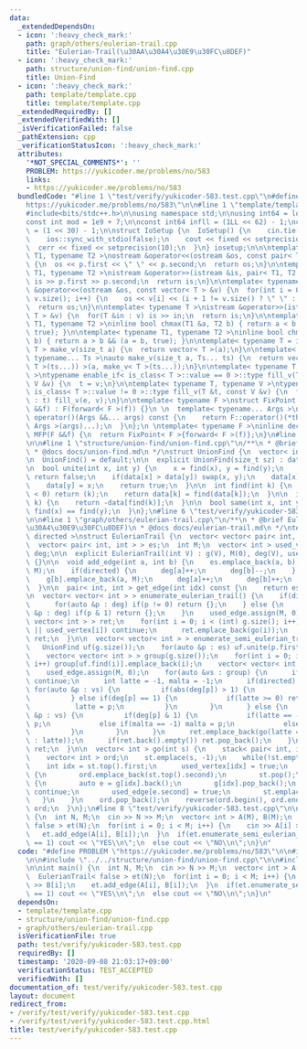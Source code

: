 ```yaml
---
data:
  _extendedDependsOn:
  - icon: ':heavy_check_mark:'
    path: graph/others/eulerian-trail.cpp
    title: "Eulerian-Trail(\u30AA\u30A4\u30E9\u30FC\u8DEF)"
  - icon: ':heavy_check_mark:'
    path: structure/union-find/union-find.cpp
    title: Union-Find
  - icon: ':heavy_check_mark:'
    path: template/template.cpp
    title: template/template.cpp
  _extendedRequiredBy: []
  _extendedVerifiedWith: []
  _isVerificationFailed: false
  _pathExtension: cpp
  _verificationStatusIcon: ':heavy_check_mark:'
  attributes:
    '*NOT_SPECIAL_COMMENTS*': ''
    PROBLEM: https://yukicoder.me/problems/no/583
    links:
    - https://yukicoder.me/problems/no/583
  bundledCode: "#line 1 \"test/verify/yukicoder-583.test.cpp\"\n#define PROBLEM \"\
    https://yukicoder.me/problems/no/583\"\n\n#line 1 \"template/template.cpp\"\n\
    #include<bits/stdc++.h>\n\nusing namespace std;\n\nusing int64 = long long;\n\
    const int mod = 1e9 + 7;\n\nconst int64 infll = (1LL << 62) - 1;\nconst int inf\
    \ = (1 << 30) - 1;\n\nstruct IoSetup {\n  IoSetup() {\n    cin.tie(nullptr);\n\
    \    ios::sync_with_stdio(false);\n    cout << fixed << setprecision(10);\n  \
    \  cerr << fixed << setprecision(10);\n  }\n} iosetup;\n\n\ntemplate< typename\
    \ T1, typename T2 >\nostream &operator<<(ostream &os, const pair< T1, T2 >& p)\
    \ {\n  os << p.first << \" \" << p.second;\n  return os;\n}\n\ntemplate< typename\
    \ T1, typename T2 >\nistream &operator>>(istream &is, pair< T1, T2 > &p) {\n \
    \ is >> p.first >> p.second;\n  return is;\n}\n\ntemplate< typename T >\nostream\
    \ &operator<<(ostream &os, const vector< T > &v) {\n  for(int i = 0; i < (int)\
    \ v.size(); i++) {\n    os << v[i] << (i + 1 != v.size() ? \" \" : \"\");\n  }\n\
    \  return os;\n}\n\ntemplate< typename T >\nistream &operator>>(istream &is, vector<\
    \ T > &v) {\n  for(T &in : v) is >> in;\n  return is;\n}\n\ntemplate< typename\
    \ T1, typename T2 >\ninline bool chmax(T1 &a, T2 b) { return a < b && (a = b,\
    \ true); }\n\ntemplate< typename T1, typename T2 >\ninline bool chmin(T1 &a, T2\
    \ b) { return a > b && (a = b, true); }\n\ntemplate< typename T = int64 >\nvector<\
    \ T > make_v(size_t a) {\n  return vector< T >(a);\n}\n\ntemplate< typename T,\
    \ typename... Ts >\nauto make_v(size_t a, Ts... ts) {\n  return vector< decltype(make_v<\
    \ T >(ts...)) >(a, make_v< T >(ts...));\n}\n\ntemplate< typename T, typename V\
    \ >\ntypename enable_if< is_class< T >::value == 0 >::type fill_v(T &t, const\
    \ V &v) {\n  t = v;\n}\n\ntemplate< typename T, typename V >\ntypename enable_if<\
    \ is_class< T >::value != 0 >::type fill_v(T &t, const V &v) {\n  for(auto &e\
    \ : t) fill_v(e, v);\n}\n\ntemplate< typename F >\nstruct FixPoint : F {\n  FixPoint(F\
    \ &&f) : F(forward< F >(f)) {}\n \n  template< typename... Args >\n  decltype(auto)\
    \ operator()(Args &&... args) const {\n    return F::operator()(*this, forward<\
    \ Args >(args)...);\n  }\n};\n \ntemplate< typename F >\ninline decltype(auto)\
    \ MFP(F &&f) {\n  return FixPoint< F >{forward< F >(f)};\n}\n#line 4 \"test/verify/yukicoder-583.test.cpp\"\
    \n\n#line 1 \"structure/union-find/union-find.cpp\"\n/**\n * @brief Union-Find\n\
    \ * @docs docs/union-find.md\n */\nstruct UnionFind {\n  vector< int > data;\n\
    \n  UnionFind() = default;\n\n  explicit UnionFind(size_t sz) : data(sz, -1) {}\n\
    \n  bool unite(int x, int y) {\n    x = find(x), y = find(y);\n    if(x == y)\
    \ return false;\n    if(data[x] > data[y]) swap(x, y);\n    data[x] += data[y];\n\
    \    data[y] = x;\n    return true;\n  }\n\n  int find(int k) {\n    if(data[k]\
    \ < 0) return (k);\n    return data[k] = find(data[k]);\n  }\n\n  int size(int\
    \ k) {\n    return -data[find(k)];\n  }\n\n  bool same(int x, int y) {\n    return\
    \ find(x) == find(y);\n  }\n};\n#line 6 \"test/verify/yukicoder-583.test.cpp\"\
    \n\n#line 1 \"graph/others/eulerian-trail.cpp\"\n/**\n * @brief Eulerian-Trail(\u30AA\
    \u30A4\u30E9\u30FC\u8DEF)\n * @docs docs/eulerian-trail.md\n */\ntemplate< bool\
    \ directed >\nstruct EulerianTrail {\n  vector< vector< pair< int, int > > > g;\n\
    \  vector< pair< int, int > > es;\n  int M;\n  vector< int > used_vertex, used_edge,\
    \ deg;\n\n  explicit EulerianTrail(int V) : g(V), M(0), deg(V), used_vertex(V)\
    \ {}\n\n  void add_edge(int a, int b) {\n    es.emplace_back(a, b);\n    g[a].emplace_back(b,\
    \ M);\n    if(directed) {\n      deg[a]++;\n      deg[b]--;\n    } else {\n  \
    \    g[b].emplace_back(a, M);\n      deg[a]++;\n      deg[b]++;\n    }\n    M++;\n\
    \  }\n\n  pair< int, int > get_edge(int idx) const {\n    return es[idx];\n  }\n\
    \n  vector< vector< int > > enumerate_eulerian_trail() {\n    if(directed) {\n\
    \      for(auto &p : deg) if(p != 0) return {};\n    } else {\n      for(auto\
    \ &p : deg) if(p & 1) return {};\n    }\n    used_edge.assign(M, 0);\n    vector<\
    \ vector< int > > ret;\n    for(int i = 0; i < (int) g.size(); i++) {\n      if(g[i].empty()\
    \ || used_vertex[i]) continue;\n      ret.emplace_back(go(i));\n    }\n    return\
    \ ret;\n  }\n\n  vector< vector< int > > enumerate_semi_eulerian_trail() {\n \
    \   UnionFind uf(g.size());\n    for(auto &p : es) uf.unite(p.first, p.second);\n\
    \    vector< vector< int > > group(g.size());\n    for(int i = 0; i < (int) g.size();\
    \ i++) group[uf.find(i)].emplace_back(i);\n    vector< vector< int > > ret;\n\
    \    used_edge.assign(M, 0);\n    for(auto &vs : group) {\n      if(vs.empty())\
    \ continue;\n      int latte = -1, malta = -1;\n      if(directed) {\n       \
    \ for(auto &p : vs) {\n          if(abs(deg[p]) > 1) {\n            return {};\n\
    \          } else if(deg[p] == 1) {\n            if(latte >= 0) return {};\n \
    \           latte = p;\n          }\n        }\n      } else {\n        for(auto\
    \ &p : vs) {\n          if(deg[p] & 1) {\n            if(latte == -1) latte =\
    \ p;\n            else if(malta == -1) malta = p;\n            else return {};\n\
    \          }\n        }\n      }\n      ret.emplace_back(go(latte == -1 ? vs.front()\
    \ : latte));\n      if(ret.back().empty()) ret.pop_back();\n    }\n    return\
    \ ret;\n  }\n\n  vector< int > go(int s) {\n    stack< pair< int, int > > st;\n\
    \    vector< int > ord;\n    st.emplace(s, -1);\n    while(!st.empty()) {\n  \
    \    int idx = st.top().first;\n      used_vertex[idx] = true;\n      if(g[idx].empty())\
    \ {\n        ord.emplace_back(st.top().second);\n        st.pop();\n      } else\
    \ {\n        auto e = g[idx].back();\n        g[idx].pop_back();\n        if(used_edge[e.second])\
    \ continue;\n        used_edge[e.second] = true;\n        st.emplace(e);\n   \
    \   }\n    }\n    ord.pop_back();\n    reverse(ord.begin(), ord.end());\n    return\
    \ ord;\n  }\n};\n#line 8 \"test/verify/yukicoder-583.test.cpp\"\n\nint main()\
    \ {\n  int N, M;\n  cin >> N >> M;\n  vector< int > A(M), B(M);\n  EulerianTrail<\
    \ false > et(N);\n  for(int i = 0; i < M; i++) {\n    cin >> A[i] >> B[i];\n \
    \   et.add_edge(A[i], B[i]);\n  }\n  if(et.enumerate_semi_eulerian_trail().size()\
    \ == 1) cout << \"YES\\n\";\n  else cout << \"NO\\n\";\n}\n"
  code: "#define PROBLEM \"https://yukicoder.me/problems/no/583\"\n\n#include \"../../template/template.cpp\"\
    \n\n#include \"../../structure/union-find/union-find.cpp\"\n\n#include \"../../graph/others/eulerian-trail.cpp\"\
    \n\nint main() {\n  int N, M;\n  cin >> N >> M;\n  vector< int > A(M), B(M);\n\
    \  EulerianTrail< false > et(N);\n  for(int i = 0; i < M; i++) {\n    cin >> A[i]\
    \ >> B[i];\n    et.add_edge(A[i], B[i]);\n  }\n  if(et.enumerate_semi_eulerian_trail().size()\
    \ == 1) cout << \"YES\\n\";\n  else cout << \"NO\\n\";\n}\n"
  dependsOn:
  - template/template.cpp
  - structure/union-find/union-find.cpp
  - graph/others/eulerian-trail.cpp
  isVerificationFile: true
  path: test/verify/yukicoder-583.test.cpp
  requiredBy: []
  timestamp: '2020-09-08 21:03:17+09:00'
  verificationStatus: TEST_ACCEPTED
  verifiedWith: []
documentation_of: test/verify/yukicoder-583.test.cpp
layout: document
redirect_from:
- /verify/test/verify/yukicoder-583.test.cpp
- /verify/test/verify/yukicoder-583.test.cpp.html
title: test/verify/yukicoder-583.test.cpp
---
```

